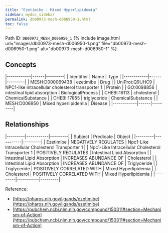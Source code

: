 ```yaml
---
title: "Ezetimibe - Mixed Hyperlipidemia"
sidebar: mydoc_sidebar
permalink: db00973-mesh-d006950-1.html
toc: false 
---
```



Path ID: `DB00973_MESH_D006950_1`
{% include image.html url="images/db00973-mesh-d006950-1.png" file="db00973-mesh-d006950-1.png" alt="db00973-mesh-d006950-1" %}

## Concepts

|------------|------|---------|
| Identifier | Name | Type    |
|------------|------|---------|
| MESH:D000069438 | ezetimibe | Drug |
| UniProt:Q9UHC9 | NPC1-like intracellular cholesterol transporter 1 | Protein |
| GO:0098856 | intestinal lipid absorption | BiologicalProcess |
| CHEBI:16113 | cholesterol | ChemicalSubstance |
| CHEBI:17855 | triglyceride | ChemicalSubstance |
| MESH:D006950 | Mixed hyperlipidemia | Disease |
|------------|------|---------|

## Relationships

|---------|-----------|---------|
| Subject | Predicate | Object  |
|---------|-----------|---------|
| Ezetimibe | NEGATIVELY REGULATES | Npc1-Like Intracellular Cholesterol Transporter 1 |
| Npc1-Like Intracellular Cholesterol Transporter 1 | POSITIVELY REGULATES | Intestinal Lipid Absorption |
| Intestinal Lipid Absorption | INCREASES ABUNDANCE OF | Cholesterol |
| Intestinal Lipid Absorption | INCREASES ABUNDANCE OF | Triglyceride |
| Triglyceride | POSITIVELY CORRELATED WITH | Mixed Hyperlipidemia |
| Cholesterol | POSITIVELY CORRELATED WITH | Mixed Hyperlipidemia |
|---------|-----------|---------|

Reference: 
  - [https://pharos.nih.gov/ligands/ezetimibe](https://pharos.nih.gov/ligands/ezetimibe)
  - [https://pubchem.ncbi.nlm.nih.gov/compound/150311#section=Mechanism-of-Action](https://pubchem.ncbi.nlm.nih.gov/compound/150311#section=Mechanism-of-Action)
